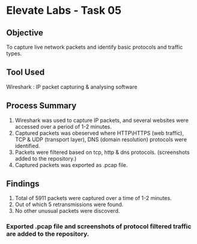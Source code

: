 # Elevate Labs - Task 05

## Objective
To capture live network packets and identify basic protocols and traffic types.

## Tool Used
Wireshark : IP packet capturing & analysing software  

## Process Summary
1. Wireshark was used to capture IP packets, and several websites were accessed over a period of 1-2 minutes.  
2. Captured packets was obeserved where HTTP\HTTPS (web traffic), TCP & UDP (transport layer), DNS (domain resolution) protocols were identified.
3. Packets were filtered based on tcp, http & dns protocols. (screenshots added to the repository.)
4. Captured packets was exported as .pcap file.

## Findings
1. Total of 5911 packets were captured over a time of 1-2 minutes.
2. Out of which 5 retransmissions were found.
3. No other unusual packets were discoverd.

### Exported .pcap file and screenshots of protocol filtered traffic are added to the repository.

